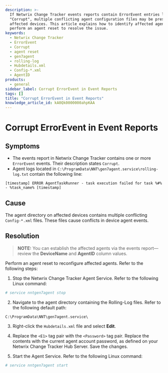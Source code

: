 ```yaml
---
description: >-
  If Netwrix Change Tracker events reports contain ErrorEvent entries labeled
  "Corrupt", multiple conflicting agent configuration files may be present on
  affected devices. This article explains how to identify affected agents and
  perform an agent reset to resolve the issue.
keywords:
  - Netwrix Change Tracker
  - ErrorEvent
  - Corrupt
  - agent reset
  - gen7agent
  - rolling-log
  - Hubdetails.xml
  - Config-*.xml
  - AgentID
products:
  - general
sidebar_label: Corrupt ErrorEvent in Event Reports
tags: []
title: "Corrupt ErrorEvent in Event Reports"
knowledge_article_id: kA0Qk0000000ahpKAA
---
```


# Corrupt ErrorEvent in Event Reports

## Symptoms

- The events report in Netwrix Change Tracker contains one or more `ErrorEvent` events. Their description states `Corrupt`.
- Agent logs located in `C:\ProgramData\NNT\gen7agent.service\rolling-log.txt` contain the following line:

```text
[timestamp] ERROR AgentTaskRunner - task execution failed for task %#% - %task_name% [timestamp]
```

## Cause

The agent directory on affected devices contains multiple conflicting `Config-*.xml` files. These files cause conflicts in device agent events.

## Resolution

> **NOTE:** You can establish the affected agents via the events report—review the **DeviceName** and **AgentID** column values.

Perform an agent reset to reconfigure affected agents. Refer to the following steps:

1. Stop the Netwrix Change Tracker Agent Service. Refer to the following Linux command:

```bash
# service nntgen7agent stop
```

2. Navigate to the agent directory containing the Rolling-Log files. Refer to the following default path:

```text
C:\ProgramData\NNT\gen7agent.service\
```

3. Right-click the `Hubdetails.xml` file and select **Edit**.

4. Replace the `<E1>` tag pair with the `<Password>` tag pair. Replace the contents with the current agent account password, as defined on your Netwrix Change Tracker Hub Server. Save the changes.

5. Start the Agent Service. Refer to the following Linux command:

```bash
# service nntgen7agent start
```
